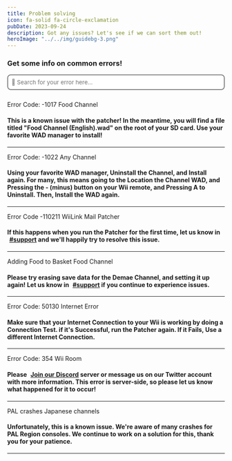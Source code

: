 ```yaml
---
title: Problem solving
icon: fa-solid fa-circle-exclamation
pubDate: 2023-09-24
description: Got any issues? Let's see if we can sort them out!
heroImage: "../../img/guidebg-3.png"
---
```


### Get some info on common errors!

<link href="https://cdnjs.cloudflare.com/ajax/libs/font-awesome/4.7.0/css/font-awesome.min.css" rel="stylesheet"/>
<script src="https://www.w3schools.com/lib/w3.js"></script>

<input oninput="w3.filterHTML('#error-codes', 'div', this.value); displayErrorMessage()" placeholder="&#xF002; Search for your error here..." style="font-family:inter, FontAwesome">

</br>
</br>

<div class="errorCodes" id="error-codes">

<div class="error">Error Code: -1017 <span class="badge bg-warning">Food Channel</span><h4>This is a known issue with the patcher! In the meantime, you will find a file titled "Food Channel (English).wad" on the root of your SD card. Use your favorite WAD manager to install!</h4><hr></div>

<div class="error">Error Code: -1022 <span class="badge bg-warning">Any Channel</span><h4>Using your favorite WAD manager, Uninstall the Channel, and Install again. For many, this means going to the Location the Channel WAD, and Pressing the - (minus) button on your Wii remote, and Pressing A to Uninstall. Then, Install the WAD again.</h4><hr></div>
<div class="error">Error Code -110211 <span class="badge bg-warning">WiiLink Mail Patcher</span><h4>If this happens when you run the Patcher for the first time, let us know in <a href="https://discord.gg/wiilink-750581992223146074" class="text-info"><i class="fa-solid fa-message" style="margin-right:5px;"></i>#support</a> and we'll happily try to resolve this issue.</h4><hr></div>

<div class="error">Adding Food to Basket <span class="badge bg-warning">Food Channel</span><h4>Please try erasing save data for the Demae Channel, and setting it up again! Let us know in <a href="https://discord.gg/wiilink-750581992223146074" class="text-info"><i class="fa-solid fa-message" style="margin-right:5px;"></i>#support</a> if you continue to experience issues.</h4><hr></div>

<div class="error">Error Code: 50130 <span class="badge bg-warning">Internet Error</span><h4>Make sure that your Internet Connection to your Wii is working by doing a Connection Test. if it's Successful, run the Patcher again. If it Fails, Use a different Internet Connection.</h4><hr></div>

<div class="error">Error Code: 354 <span class="badge bg-primary">Wii Room</span><h4>Please <a href="https://discord.gg/wiilink-750581992223146074" class="text-primary"><i class="fa-brands fa-discord" style="margin-right:5px;"></i> Join our Discord</a> server or message us on our Twitter account with more information. This error is server-side, so please let us know what happened for it to occur!</h4><hr></div>

<div class="error">PAL crashes <span class="badge bg-danger">Japanese channels</span><h4>Unfortunately, this is a known issue. We're aware of many crashes for PAL Region consoles. We continue to work on a solution for this, thank you for your patience.</h4><hr></div>

</div>

<div id="error-message" style="left:50%; width:500px; transform:translate(-50%, 0); margin-top:100px; margin-bottom:100px; text-align:center; display: none; flex-wrap:wrap; gap:15px; align-items:center; justify-content:center; position:relative;"><i class="fa-solid fa-bomb" style="font-size:100px;"></i>Hmm... We might've missed that error, why don't you let us know on our Discord server? </br> <a href="https://discord.gg/wiilink-750581992223146074"><div class="btn btn-primary" style="padding:10px;"><i class="fa-brands fa-discord" style="margin-right:5px;"></i> Join our Discord</div></a></div>

<script>
    function displayErrorMessage() {
        var errorDiv = document.getElementById('error-message');
        var divs = document.querySelectorAll('.errorCodes div');
        var matchingDivs = Array.from(divs).filter(div => div.style.display !== 'none');
        
        if (matchingDivs.length === 0) {
            errorDiv.style.display = 'flex';
        } else {
            errorDiv.style.display = 'none';
        }
    }
</script>


<style>
    .errorCodes p{
        height:auto;
        background-color:#a1a1a160;
        padding:8px;
        border-radius:8px;
        position:relative;
    }

    input{
        width:100%;
        border:2px solid gray;
        border-radius:8px;
        padding:8px;
        margin-bottom:8px;
        position:relative;
    }

    #container2{
         font-family:system-ui, -apple-system, BlinkMacSystemFont, 'Segoe UI', Roboto, Oxygen, Ubuntu, Cantarell, 'Open Sans', 'Helvetica Neue', sans-serif; 
    }
</style>